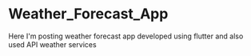 # Weather_Forecast_App
Here I'm posting weather forecast app developed using flutter and also used API weather services
